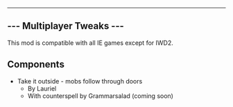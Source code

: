 -------------------------------------------------
---            Multiplayer Tweaks             ---
-------------------------------------------------

This mod is compatible with all IE games except for IWD2.

Components 
---------- 
* Take it outside - mobs follow through doors
	* By Lauriel
	* With counterspell by Grammarsalad (coming soon)